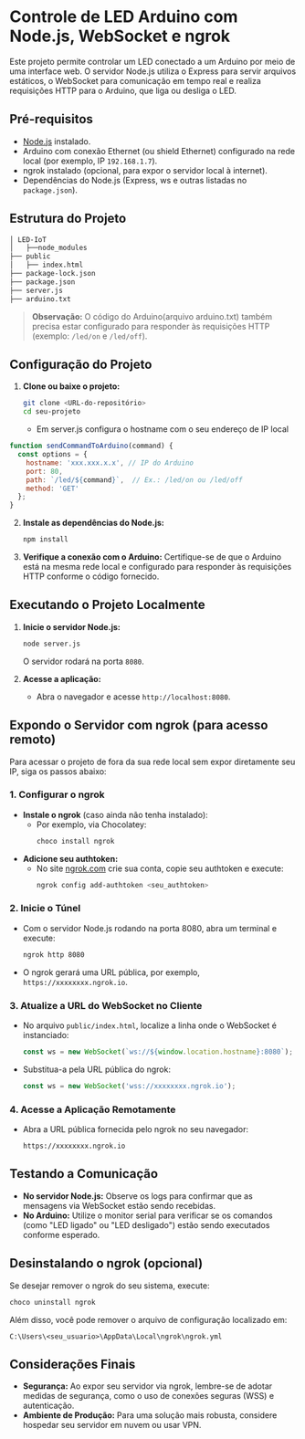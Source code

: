 # Controle de LED Arduino com Node.js, WebSocket e ngrok

Este projeto permite controlar um LED conectado a um Arduino por meio de uma interface web. O servidor Node.js utiliza o Express para servir arquivos estáticos, o WebSocket para comunicação em tempo real e realiza requisições HTTP para o Arduino, que liga ou desliga o LED.

## Pré-requisitos

- [Node.js](https://nodejs.org/) instalado.
- Arduino com conexão Ethernet (ou shield Ethernet) configurado na rede local (por exemplo, IP `192.168.1.7`).
- ngrok instalado (opcional, para expor o servidor local à internet).
- Dependências do Node.js (Express, ws e outras listadas no `package.json`).

## Estrutura do Projeto

```bash
│ LED-IoT
│   ├──node_modules
├── public
│   ├── index.html
├── package-lock.json
├── package.json
├── server.js
├── arduino.txt
```

> **Observação:** O código do Arduino(arquivo arduino.txt) também precisa estar configurado para responder às requisições HTTP (exemplo: `/led/on` e `/led/off`).

## Configuração do Projeto

1. **Clone ou baixe o projeto:**
   ```bash
   git clone <URL-do-repositório>
   cd seu-projeto
   ```
    - Em server.js configura o hostname com o seu endereço de IP local

```javascript
function sendCommandToArduino(command) {
  const options = {
    hostname: 'xxx.xxx.x.x', // IP do Arduino
    port: 80,
    path: `/led/${command}`,  // Ex.: /led/on ou /led/off
    method: 'GET'
  };
}
```

2. **Instale as dependências do Node.js:**
   ```bash
   npm install
   ```

3. **Verifique a conexão com o Arduino:**
Certifique-se de que o Arduino está na mesma rede local e configurado para responder às requisições HTTP conforme o código fornecido.

## Executando o Projeto Localmente

1. **Inicie o servidor Node.js:**
   ```bash
   node server.js
   ```
   O servidor rodará na porta `8080`.

2. **Acesse a aplicação:**
   - Abra o navegador e acesse `http://localhost:8080`.

## Expondo o Servidor com ngrok (para acesso remoto)

Para acessar o projeto de fora da sua rede local sem expor diretamente seu IP, siga os passos abaixo:

### 1. Configurar o ngrok

- **Instale o ngrok** (caso ainda não tenha instalado):
  - Por exemplo, via Chocolatey:
    ```bash
    choco install ngrok
    ```
- **Adicione seu authtoken:**
  - No site [ngrok.com](https://ngrok.com) crie sua conta, copie seu authtoken e execute:
    ```bash
    ngrok config add-authtoken <seu_authtoken>
    ```

### 2. Inicie o Túnel

- Com o servidor Node.js rodando na porta 8080, abra um terminal e execute:
  ```bash
  ngrok http 8080
  ```
- O ngrok gerará uma URL pública, por exemplo, `https://xxxxxxxx.ngrok.io`.

### 3. Atualize a URL do WebSocket no Cliente

- No arquivo `public/index.html`, localize a linha onde o WebSocket é instanciado:
  ```javascript
  const ws = new WebSocket(`ws://${window.location.hostname}:8080`);
  ```
- Substitua-a pela URL pública do ngrok:
  ```javascript
  const ws = new WebSocket('wss://xxxxxxxx.ngrok.io');
  ```

### 4. Acesse a Aplicação Remotamente

- Abra a URL pública fornecida pelo ngrok no seu navegador:
  ```
  https://xxxxxxxx.ngrok.io
  ```

## Testando a Comunicação

- **No servidor Node.js:** Observe os logs para confirmar que as mensagens via WebSocket estão sendo recebidas.
- **No Arduino:** Utilize o monitor serial para verificar se os comandos (como "LED ligado" ou "LED desligado") estão sendo executados conforme esperado.

## Desinstalando o ngrok (opcional)

Se desejar remover o ngrok do seu sistema, execute:
```bash
choco uninstall ngrok
```
Além disso, você pode remover o arquivo de configuração localizado em:
```
C:\Users\<seu_usuario>\AppData\Local\ngrok\ngrok.yml
```

## Considerações Finais

- **Segurança:** Ao expor seu servidor via ngrok, lembre-se de adotar medidas de segurança, como o uso de conexões seguras (WSS) e autenticação.
- **Ambiente de Produção:** Para uma solução mais robusta, considere hospedar seu servidor em nuvem ou usar VPN.
